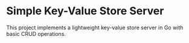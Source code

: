 # Simple Key-Value Store Server

This project implements a lightweight key-value store server in Go with basic CRUD operations.